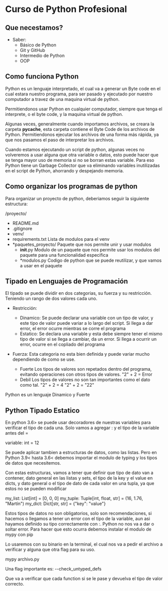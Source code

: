 # Curso de Python Profesional

## Que necestamos?
- Saber:
	- Básico de Python
	- Git y GitHub
	- Intermedio de Python
	- OOP

## Como funciona Python

Python es un lenguaje interpretado, el cual va a generar 
un Byte code en el cual estara nuestro programa, para ser 
pasado y ejecutado por nuestro computador a travez de una 
maquina virtual de python. 

Permitiendonos usar Python en cualquier computador, siempre 
que tenga el interprete, o el byte code, y la maquina virtual 
de python.

Algunas veces, generalmente cuando importamos archivos, se creara 
la carpeta __pycache__, esta carpeta contiene el Byte Code de los 
archivos de Python. Permitiendonos ejecutar los archivos de una forma más 
rápida, ya que nos pasamos el paso de interpretar los archivos.

Cuando estamos ejecutando un script de python, algunas veces no volveremos a 
usar alguna que otra variable o datos, esto puede hacer que se tenga mayor 
uso de memoria si no se borran estas variable. Para eso Python tiene un 
Garbage Collector que va eliminando variables inutilizadas en el script de Python, 
ahorrando y despejando memoria.

## Como organizar los programas de python

Para organizar un proyecto de python, deberiamos seguir la siguiente estructura:

/proyecto/
- README.md
- .gitignore
- venv/
- requirements.txt
	Lista de modulos para el venv
- *paquetes_proyecto/
	Paquete que nos permite unir y usar modulos
	- __init__.py
		Modulo de un paquete que nos permite usar los 
		modulos del paquete para una funcionalidad 
		especifica
	- *modulos.py
		Codigo de python que se puede reutilizar, y que 
		vamos a usar en el paquete

## Tipado en Lenguajes de Programación

El tipado se puede dividir en dos categorias, su fuerza y su restricción. Teniendo un 
rango de dos valores cada uno. 

- Restricción:
	- Dinamico:
		Se puede declarar una variable con un tipo de valor, y este tipo de 
		valor puede variar a lo largo del script.
		Si llega a dar error, el error ocurre mientras se corre el programa
	- Estatico:
		Se declara una variable y esta debe siempre tener el mismo tipo de valor
		si se llega a cambiar, da un error.
		Si llega a ocurrir un error, ocurre en el copliado del programa

- Fuerza:
	Esta categoria no esta bien definida y puede variar mucho dependiendo de 
	como se use.
	- Fuerte
		Los tipos de valores son repetados dentro del programa, evitando operaciones con 
		otros tipos de valores. 
		"2" + 2 = Error
	- Debil
		Los tipos de valores no son tan importantes como el dato como tal.
		"2" + 2 = 4
		"2" + 2 = "22"

Python es un lenguaje Dinamico y Fuerte

## Python Tipado Estatico

En python 3.6> se puede usar decoradores de nuestras variables para 
verificar el tipo de cada una. Solo vamos a agregar : y el tipo de 
la variable antes del =

variable: int = 12

Se puede aplicar tambien a estructuras de datos, como las listas.
Pero en Python 3.9< hasta 3.6< debemos importar el modulo de 
typing y los tipos de datos que necesitemos. 

Con estas estructuras, vamos a tener que definir que tipo de dato van 
a contener, dato general en las listas y sets, el tipo de la key y el value en dicts,
y dato general o el tipo de dato de cada valor en una tupla, ya que estos no se pueden modificar

my_list: List[int] = [0, 0, 0]
my_tuple: Tuple[int, float, str] = (16, 1.76, "Martín")
my_dict: Dict[str, str] = {"key": "value"}

Estos tipos de datos no son obligatorios, solo son recomendaciones, 
si hacemos o llegamos a tener un error con el tipo de la variable, aun asi 
hayamos definido su tipo correctamente con :. Python no nos 
va a dar o soltar error. Para hacer que esto ocurra debemos 
instalar el modulo de mypy con pip

Lo usaremos con su binario en la terminal, el cual nos va a pedir el archivo a verificar y alguna que otra flag para su uso.

mypy archivo.py

Una flag importante es:
	--check_untyped_defs

Que va a verificar que cada function si se le pase y devuelva el tipo de valor correcto.
